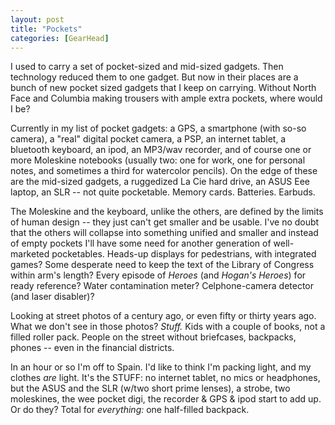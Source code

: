 ```yaml
---
layout: post
title: "Pockets"
categories: [GearHead]
---
```

I used to carry a set of pocket-sized and mid-sized gadgets. Then technology reduced them to one gadget. But now in their places are a bunch of new pocket sized gadgets that I keep on carrying. Without North Face and Columbia making trousers with ample extra pockets, where would I be?

Currently in my list of pocket gadgets: a GPS, a smartphone (with so-so camera), a "real" digital pocket camera, a PSP, an internet tablet, a bluetooth keyboard, an ipod, an MP3/wav recorder, and of course one or more Moleskine notebooks (usually two: one for work, one for personal notes, and sometimes a third for watercolor pencils). On the edge of these are the mid-sized gadgets, a ruggedized La Cie hard drive, an ASUS Eee laptop, an SLR -- not quite pocketable. Memory cards. Batteries. Earbuds.

The Moleskine and the keyboard, unlike the others, are defined by the limits of human design -- they just can't get smaller and be usable. I've no doubt that the others will collapse into something unified and smaller and instead of empty pockets I'll have some need for another generation of well-marketed pocketables. Heads-up displays for pedestrians, with integrated games? Some desperate need to keep the text of the Library of Congress within arm's length? Every episode of <i>Heroes</I> (and <i>Hogan's Heroes</i>) for ready reference? Water contamination meter? Celphone-camera detector (and laser disabler)?

Looking at street photos of a century ago, or even fifty or thirty years ago. What we don't see in those photos? <i>Stuff.</i> Kids with a couple of books, not a filled roller pack. People on the street without briefcases, backpacks, phones -- even in the financial districts.

In an hour or so I'm off to Spain. I'd like to think I'm packing light, and my clothes <i>are</i> light. It's the STUFF: no internet tablet, no mics or headphones, but the ASUS and the SLR (w/two short prime lenses), a strobe, two moleskines, the wee pocket digi, the recorder & GPS & ipod start to add up. Or do they? Total for <i>everything:</i> one half-filled backpack.

<!--more-->


